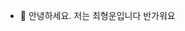 - 👋 안녕하세요. 저는 최형운입니다
반가워요

<!---
hyoingwoon/hyoingwoon is a ✨ special ✨ repository because its `README.md` (this file) appears on your GitHub profile.
You can click the Preview link to take a look at your changes.
--->
